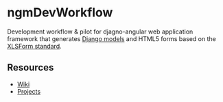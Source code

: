 # ngmDevWorkflow
Development workflow & pilot for djagno-angular web application framework that generates [Django models] and HTML5 forms based on the [XLSForm standard].

## Resources
* [Wiki](https://github.com/iMMAP-Afg/ngmDevWorkflow/wiki)
* [Projects](https://github.com/iMMAP-Afg/ngmDevWorkflow/projects)

[XLSForm standard]: http://xlsform.org/
[Django models]: https://docs.djangoproject.com/en/1.9/topics/db/models/
